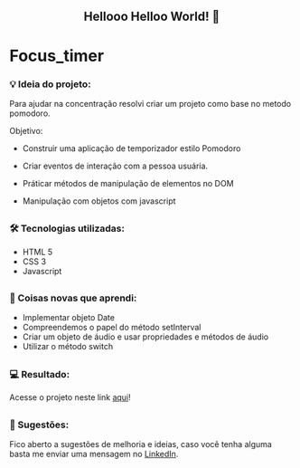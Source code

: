 <span align="center">

##  Hellooo Helloo World! 👋 

</span>

# Focus_timer

### 💡 Ideia do projeto:

Para ajudar na concentração resolvi criar um projeto como base no metodo pomodoro.

Objetivo:

- Construir uma aplicação de temporizador estilo Pomodoro 

- Criar eventos de interação com a pessoa usuária.

- Práticar métodos de manipulação de elementos no DOM

- Manipulação com objetos com javascript

##

### 🛠 Tecnologias utilizadas:

- HTML 5
- CSS 3
- Javascript

##

### 📝 Coisas novas que aprendi:

  - Implementar objeto Date
  - Compreendemos o papel do método setInterval
  - Criar um objeto de áudio e usar propriedades e métodos de áudio
  - Utilizar o método switch

##

### 💻 Resultado:

Acesse o projeto neste link [aqui](https://focus-timer-pauxosv02-matheus-ben-judas-projects.vercel.app/)!



##

### 💬 Sugestões:

Fico aberto a sugestões de melhoria e ideias, caso você tenha alguma basta me enviar uma mensagem no [LinkedIn](https://www.linkedin.com/in/matheus-ben-jud%C3%A1-972916235/).







